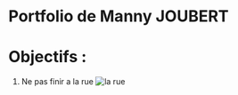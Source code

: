 # Portfolio de Manny JOUBERT
# Objectifs :

1. Ne pas finir a la rue
![la rue](https://p16-sign-va.tiktokcdn.com/tos-maliva-avt-0068/fa9127fe97af3e184b1dc486af9dc405~c5_720x720.jpeg?x-expires=1664521200&x-signature=pmPpezaMcBYCKnVVm%2BSlBhWGx%2Fc%3D)
